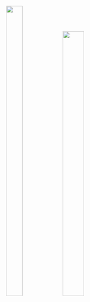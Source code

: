 <p float="center>
          
<img src="https://user-images.githubusercontent.com/113609040/210040596-19a974e5-a1c9-4da7-a54e-a68404ed17e0.png" width=22% height=35%>

<img src="https://user-images.githubusercontent.com/113609040/210040744-34fc836f-8e7d-46eb-ae36-b5b0de6b33aa.png" width=30% height=45%>

<img src="https://user-images.githubusercontent.com/113609040/210042216-29b99686-e7bc-47ef-94f0-f9f8116f2e59.png" width=34% height=43%>
                                                                                                                 
</p>    
